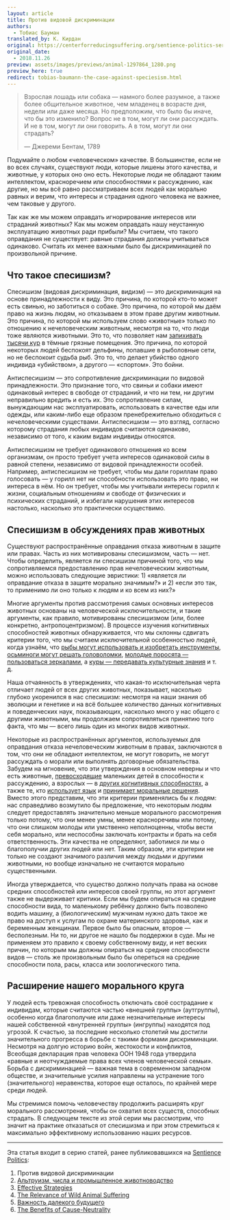 ```yaml
---
layout: article
title: Против видовой дискриминации
authors:
  - Тобиас Бауман
translated_by: К. Кирдан
original: https://centerforreducingsuffering.org/sentience-politics-series-introduction/the-case-against-speciesism/
original_date: 
  - 2018.11.26
preview: assets/images/previews/animal-1297864_1280.png
preview_here: true
redirect: tobias-baumann-the-case-against-speciesism.html
---
```

> Взрослая лошадь или собака — намного более разумное, а также более общительное животное, чем младенец в возрасте дня, недели или даже месяца. Но предположим, что было бы иначе, что бы это изменило? Вопрос не в том, могут ли они рассуждать. И не в том, могут ли они говорить. А в том, могут ли они страдать?
> 
> — Джереми Бентам, 1789

Подумайте о любом «человеческом» качестве. В большинстве, если не во всех случаях, существуют люди, которые лишены этого качества, и животные, у которых оно оно есть. Некоторые люди не обладают таким интеллектом, красноречием или способностями к рассуждению, как другие, но мы всё равно рассматриваем всех людей как морально равных и верим, что интересы и страдания одного человека не важнее, чем таковые у другого.

Так как же мы можем оправдать игнорирование интересов или страданий животных? Как мы можем оправдать нашу неустанную эксплуатацию животных ради прибыли? Мы считаем, что такого оправдания не существует: равные страдания должны учитываться одинаково. Считать их менее важными было бы дискриминацией по произвольной причине.

## Что такое спесишизм?

Спесишизм (видовая дискриминация, видизм) — это дискриминация на основе принадлежности к виду. Это причина, по которой кто-то может есть свинью, но заботиться о собаке. Это причина, по которой мы даём право на жизнь людям, но отказываем в этом праве другим животным. Это причина, по которой мы используем слово «животные» только по отношению к нечеловеческим животным, несмотря на то, что люди тоже являются животными. Это то, что позволяет нам [запихивать тысячи кур](http://uk.businessinsider.com/the-truth-about-humanely-raised-chicken-2014-12) в тёмные грязные помещения. Это причина, по которой некоторых людей беспокоят дельфины, попавшие в рыболовные сети, но не беспокоит судьба рыб. Это то, что делает убийство одного индивида «убийством», а другого — «спортом». Это бойни.

Антиспесишизм — это сопротивление дискриминации по видовой принадлежности. Это признание того, что свиньи и собаки имеют одинаковый интерес в свободе от страданий, и что ни тем, ни другим неправильно вредить и есть их. Это сопротивление силам, вынуждающим нас эксплуатировать, использовать в качестве еды или одежды, или каким-либо еще образом пренебрежительно обходиться с нечеловеческими существами. Антиспесишизм — это взгляд, согласно которому страдания любых индивидов считаются одинаково, независимо от того, к каким видам индивиды относятся.

Антиспесишизм не требует одинакового отношения ко всем организмам, он просто требует учета интересов одинаковой силы в равной степени, независимо от видовой принадлежности особей. Например, антиспесишизм не требует, чтобы мы дали гориллам право голосовать — у горилл нет ни способности использовать это право, ни интереса в нём. Но он требует, чтобы мы учитывали интересы горилл к жизни, социальным отношениям и свободе от физических и психических страданий, и избегали нарушения этих интересов настолько, насколько это практически осуществимо.

## Спесишизм в обсуждениях прав животных

Существуют распространённые оправдания отказа животным в защите или правах. Часть из них мотивированы спесишизмом, часть — нет. Чтобы определить, является ли спесишизм причиной того, что мы сопротивляемся предоставлению прав нечеловеческим животным, можно использовать следующие эвристики: 1) «является ли оправдание отказа в защите морально значимым?» и 2) «если это так, то применимо ли оно только к людям и ко всем из них?»

Многие аргументы против рассмотрения самых основных интересов животных основаны на человеческой исключительности, и такие аргументы, как правило, мотивированы спесишизмом (или, более конкретно, антропоцентризмом). В процессе изучения когнитивных способностей животных обнаруживается, что мы склонны сдвигать критерии того, что мы считаем исключительной особенностью людей, когда узнаём, что [рыбы могут использовать и изобретать инструменты](http://www.scientificamerican.com/article/fishes-use-problem-solving-and-invent-tools/), [осьминоги могут решать головоломки](http://www.techtimes.com/articles/79485/20150826/ursula-the-octopus-has-surprising-knack-for-solving-puzzles.htm), [молодые поросята — пользоваться зеркалами](http://www.nytimes.com/2009/11/10/science/10angier.html?_r=0), а [куры — передавать культурные знания](http://www.thetimes.co.uk/tto/news/uk/article1923315.ece) и т. д.

Наша отчаянность в утверждениях, что какая-то исключительная черта отличает людей от всех других животных, показывает, насколько глубоко укоренился в нас спесишизм: несмотря на наши знания об эволюции и генетике и на всё большее количество данных когнитивных и поведенческих наук, показывающих, насколько много у нас общего с другими животными, мы продолжаем сопротивляться принятию того факта, что мы — всего лишь один из многих видов животных.

Некоторые из распространённых аргументов, используемых для оправдания отказа нечеловеческим животным в правах, заключаются в том, что они не обладают интеллектом, не могут говорить, не могут рассуждать о морали или выполнять договорные обязательства. Забудем на мгновение, что эти утверждения в основном неверны и что есть животные, [превосходящие](http://www.telegraph.co.uk/news/science/science-news/10129124/Chickens-cleverer-than-toddlers.html) маленьких детей в способности к рассуждению, а взрослых — в [других когнитивных способностях](https://hbr.org/2015/01/rats-can-be-smarter-than-people), а также те, кто [использует язык](http://news.nationalgeographic.com/news/2006/06/060606-crows.html) и [принимает моральные решения](https://www.ted.com/talks/frans_de_waal_do_animals_have_morals?language=en). Вместо этого представим, что эти критерии применялись бы к людям: нас справедливо возмутило бы предложение, что некоторым людям следует предоставлять значительно меньше морального рассмотрения только потому, что они менее умны, менее красноречивы или потому, что они слишком молоды или умственно неполноценны, чтобы вести себя морально, или неспособны заключать контракты и брать на себя ответственность. Эти качества не определяют, заботимся ли мы о благополучии других людей или нет. Таким образом, эти критерии не только не создают значимого различия между людьми и другими животными, но вообще изначально не считаются морально существенными.

Иногда утверждается, что существо должно получать права на основе средних способностей или интересов своей группы, но этот аргумент также не выдерживает критики. Если мы будем опираться на средние способности вида, то маленькому ребёнку должно быть позволено водить машину, а (биологическим) мужчинам нужно дать такое же право на доступ к услугам по охране материнского здоровья, как и беременным женщинам. Первое было бы опасным, второе — бесполезным. Ни то, ни другое не нашло бы поддержки в суде. Мы не применяем это правило к своему собственному виду, и нет веских причин, по которым мы должны опираться на средние способности видов — столь же произвольным было бы опереться на средние способности пола, расы, класса или зоологического типа.

## Расширение нашего морального круга

У людей есть тревожная способность отключать своё сострадание к индивидам, которые считаются частью «внешней группы» (аутгруппы), особенно когда благополучие или даже незначительные интересы нашей собственной «внутренней группы» (ингруппы) находятся под угрозой. К счастью, за последние несколько столетий мы достигли значительного прогресса в борьбе с такими формами дискриминации. Несмотря на долгую историю войн, жестокости и конфликтов, Всеобщая декларация прав человека ООН 1948 года утвердила «равные и неотчуждаемые права всех членов человеческой семьи». Борьба с дискриминацией — важная тема в современном западном обществе, и значительные усилия направлены на устранение того (значительного) неравенства, которое еще осталось, по крайней мере среди людей.

Мы стремимся помочь человечеству продолжить расширять круг морального рассмотрения, чтобы он охватил всех существ, способных страдать. В следующем тексте из этой серии мы рассмотрим, что значит на практике отказаться от спесишизма и при этом стремиться к максимально эффективному использованию наших ресурсов.

---

Эта статья входит в серию статей, ранее публиковавшихся на [Sentience Politics](https://sentience-politics.org/):

1. Против видовой дискриминации
2. [Альтруизм, числа и промышленное животноводство](tobias-baumann-altruism-numbers-and-factory-farms.html)
3. [Effective Strategies](https://centerforreducingsuffering.org/sentience-politics-series-introduction/effective-strategies-to-reduce-animal-suffering/)
4. [The Relevance of Wild Animal Suffering](https://centerforreducingsuffering.org/sentience-politics-series-introduction/the-relevance-of-wild-animal-suffering/)
5. [Важность далекого будущего](tobias-baumann-the-importance-of-the-far-future.html)
6. [The Benefits of Cause-Neutrality](https://centerforreducingsuffering.org/sentience-politics-series-introduction/the-benefits-of-cause-neutrality/)
